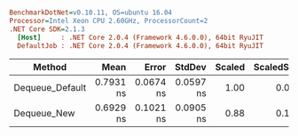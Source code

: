 ``` ini

BenchmarkDotNet=v0.10.11, OS=ubuntu 16.04
Processor=Intel Xeon CPU 2.60GHz, ProcessorCount=2
.NET Core SDK=2.1.3
  [Host]     : .NET Core 2.0.4 (Framework 4.6.0.0), 64bit RyuJIT
  DefaultJob : .NET Core 2.0.4 (Framework 4.6.0.0), 64bit RyuJIT


```
|          Method |      Mean |     Error |    StdDev | Scaled | ScaledSD |
|---------------- |----------:|----------:|----------:|-------:|---------:|
| Dequeue_Default | 0.7931 ns | 0.0674 ns | 0.0597 ns |   1.00 |     0.00 |
|     Dequeue_New | 0.6929 ns | 0.1021 ns | 0.0905 ns |   0.88 |     0.13 |
